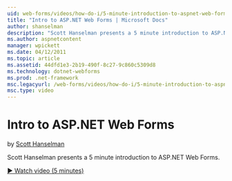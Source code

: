 ```yaml
---
uid: web-forms/videos/how-do-i/5-minute-introduction-to-aspnet-web-forms
title: "Intro to ASP.NET Web Forms | Microsoft Docs"
author: shanselman
description: "Scott Hanselman presents a 5 minute introduction to ASP.NET Web Forms."
ms.author: aspnetcontent
manager: wpickett
ms.date: 04/12/2011
ms.topic: article
ms.assetid: 44dfd1e3-2b19-490f-8c27-9c860c5309d8
ms.technology: dotnet-webforms
ms.prod: .net-framework
msc.legacyurl: /web-forms/videos/how-do-i/5-minute-introduction-to-aspnet-web-forms
msc.type: video
---
```

Intro to ASP.NET Web Forms
====================
by [Scott Hanselman](https://github.com/shanselman)

Scott Hanselman presents a 5 minute introduction to ASP.NET Web Forms.

[&#9654; Watch video (5 minutes)](https://channel9.msdn.com/Blogs/ASP-NET-Site-Videos/5-minute-introduction-to-aspnet-web-forms)